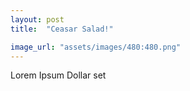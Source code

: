 ```yaml
---
layout: post
title:  "Ceasar Salad!"

image_url: "assets/images/480:480.png"
---
```


Lorem Ipsum Dollar set